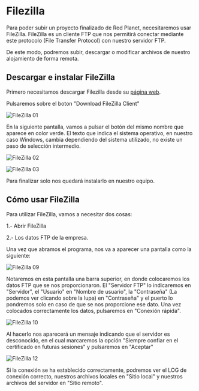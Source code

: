 # Filezilla

Para poder subir un proyecto finalizado de Red Planet, necesitaremos usar FileZilla. FileZilla es un cliente FTP que nos permitirá conectar mediante este protocolo (File Transfer Protocol) con nuestro servidor FTP.

De este modo, podremos subir, descargar o modificar archivos de nuestro alojamiento de forma remota.

## Descargar e instalar FileZilla


Primero necesitamos descargar Filezilla desde su [página web](https://filezilla-project.org/).

Pulsaremos sobre el boton "Download FileZilla Client"

![FileZilla 01](~@assets/file-01.png "FileZilla 01")

En la siguiente pantalla, vamos a pulsar el botón del mismo nombre que aparece en color verde.
El texto que indica el sistema operativo, en nuestro caso Windows, cambia dependiendo del sistema utilizado, no existe un paso de selección intermedio.

![FileZilla 02](~@assets/file-02.png "FileZilla 02")

![FileZilla 03](~@assets/file-03.png "FileZilla 03")

Para finalizar solo nos quedará instalarlo en nuestro equipo.

## Cómo usar FileZilla


Para utilizar FileZilla, vamos a necesitar dos cosas:

1.- Abrir FileZilla

2.- Los datos FTP de la empresa.

Una vez que abramos el programa, nos va a aparecer una pantalla como la siguiente:


![FileZilla 09](~@assets/file-09.png "FileZilla 09")

Notaremos en esta pantalla una barra superior, en donde colocaremos los datos FTP que se nos proporcionaron. El "Servidor FTP" lo indicaremos en "Servidor", el "Usuario" en "Nombre de usuario", la "Contraseña" (La podemos ver clicando sobre la lupa) en "Contraseña" y el puerto lo pondremos solo en caso de que se nos proporcione ese dato. Una vez colocados correctamente los datos, pulsaremos en "Conexión rápida". 

![FileZilla 10](~@assets/file-10.png "FileZilla 10")

Al hacerlo nos aparecerá un mensaje indicando que el servidor es desconocido, en el cual marcaremos la opción "Siempre confiar en el certificado en futuras sesiones" y pulsaremos en "Aceptar"

![FileZilla 12](~@assets/file-12.png "FileZilla 12")

Si la conexión se ha establecido correctamente, podremos ver el LOG de conexión correcto, nuestros archivos locales en "Sitio local" y nuestros archivos del servidor en "Sitio remoto".